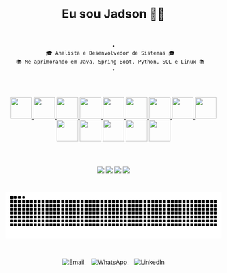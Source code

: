 <h1 align = "center" >  Eu sou Jadson ✌🏾 </h1><br>

<div align="center">

    •
    🎓 Analista e Desenvolvedor de Sistemas 🎓  
    📚 Me aprimorando em Java, Spring Boot, Python, SQL e Linux 📚  
    •

</div>
   
<h1 align = "center" ></h1><br>
 
<div align = "center" >    
<div align="center">
  <a href="https://www.java.com"> 
    <img src="https://skillicons.dev/icons?i=java&theme=light" width="50" height="50" />
  </a>
  <a href="https://spring.io/projects/spring-boot">
    <img src="https://skillicons.dev/icons?i=spring&theme=light" width="50" height="50" />
  </a>
  <a href="https://www.python.org">
    <img src="https://skillicons.dev/icons?i=py" width="50" height="50" />
  </a>
  <a href="https://fastapi.tiangolo.com">
    <img src="https://skillicons.dev/icons?i=fastapi" width="50" height="50" />
  </a>
  <a href="https://kernel.org">
    <img src="https://skillicons.dev/icons?i=linux&theme=light" width="50" height="50" />
  </a>
  <a href="https://www.debian.org">
    <img src="https://skillicons.dev/icons?i=debian" width="50" height="50" />
  </a>
  <a href="https://www.kali.org">
    <img src="https://skillicons.dev/icons?i=kali" width="50" height="50" />
  </a>
  <a href="https://ubuntu.com">
    <img src="https://skillicons.dev/icons?i=ubuntu" width="50" height="50" />
  </a>
  <a href="https://www.microsoft.com/windows">
    <img src="https://skillicons.dev/icons?i=windows" width="50" height="50" />
  </a>
  <a href="https://www.postgresql.org">
    <img src="https://skillicons.dev/icons?i=postgres" width="50" height="50" />
  </a>
  <a href="https://www.arduino.cc">
    <img src="https://skillicons.dev/icons?i=arduino" width="50" height="50" />
  </a>
  <a href="https://git-scm.com">
    <img src="https://skillicons.dev/icons?i=git" width="50" height="50" />
  </a>
  <a href="https://www.jetbrains.com/idea">
    <img src="https://skillicons.dev/icons?i=idea" width="50" height="50" />
  </a>
  <a href="https://code.visualstudio.com">
    <img src="https://skillicons.dev/icons?i=vscode" width="50" height="50" />
  </a>
</div>

<h1 align = "center" ></h1><br>

<div align="center">
  <img src="https://github-readme-stats.vercel.app/api?username=jadsongithub&show_icons=true&theme=dark&rank_icon=github" height="170" />
  <img src="https://github-readme-streak-stats.herokuapp.com/?user=jadsongithub&theme=dark&hide_border=false&border_radius=4&currStreakLabel=C9D1D9&locale=pt_br" height="170" />
  <img src="https://github-readme-stats.vercel.app/api/wakatime?username=b630055d-d1c2-4dc3-b5f3-bd152fccc0b9&theme=dark&hide_title=true&border_radius=4&langs_count=6" height="200" />
  <img src="https://github-readme-stats.vercel.app/api/top-langs/?username=jadsongithub&layout=compact&border_radius=3&theme=dark" width="345" />
</div>

<h1 align="center"></h1>

<picture align="center">
  <source media="(prefers-color-scheme: dark)" srcset="https://raw.githubusercontent.com/jadsongithub/jadsongithub/output/github-contribution-grid-snake-dark.svg">
  <source media="(prefers-color-scheme: light)" srcset="https://raw.githubusercontent.com/jadsongithub/jadsongithub/output/github-contribution-grid-snake-dark.svg">
  <img align="center" alt="github contribution grid snake animation" src="https://raw.githubusercontent.com/jadsongithub/jadsongithub/output/github-contribution-grid-snake.svg">
</picture>

<h2 align = "center" ></h2><br>

<div align = "center" >  
    <a href="mailto:jadson.nascimento060@academico.ifs.edu.br" target="_blank">
      <img src="https://img.icons8.com/color/48/000000/email.png"  alt="Email" width="40" height="40" />
    </a>
    &nbsp;&nbsp;
    <a href="https://wa.me/+5579998290696" target="_blank">
      <img src="https://img.icons8.com/color/48/000000/whatsapp.png"  alt="WhatsApp" width="40" height="40" />
    </a>
    &nbsp;&nbsp;
    <a href="https://br.linkedin.com/in/jadson-nascimento-0600371b6"  target="_blank">
        <img src="https://img.icons8.com/color/48/000000/linkedin.png"  alt="LinkedIn" width="40" height="40" />
    </a>
</div>

<!--

**JadsonGitHub/JadsonGitHub** is a ✨ _special_ ✨ repository because its `README.md` (this file) appears on your GitHub profile

## Hi there ✌🏾

<h1 align = "center" >  Eu sou Jadson ✌🏾 </h1>

<div align="center">

    🎓 Analista e Desenvolvedor de Sistemas  
    📚 Me aprimorando em Java, Spring Boot, Python, SQL e Linux  

</div>

<h2 align = "center" >  📡 Tecnologias </h2><br> 

<div align = "center" >

[![Java](https://skillicons.dev/icons?i=java&theme=light)](https://www.java.com)&nbsp;&nbsp;
[![Python](https://skillicons.dev/icons?i=py&)](https://www.python.org)&nbsp;&nbsp;
[![FastAPI](https://skillicons.dev/icons?i=fastapi&)](https://fastapi.tiangolo.com)&nbsp;&nbsp;
[![Spring Boot](https://skillicons.dev/icons?i=spring&theme=light)](https://spring.io/projects/spring-boot)&nbsp;&nbsp;
[![Debian](https://skillicons.dev/icons?i=debian&)](https://www.debian.org)&nbsp;&nbsp;
[![Linux](https://skillicons.dev/icons?i=linux&theme=light)](https://kernel.org)&nbsp;&nbsp;
[![Kali Linux](https://skillicons.dev/icons?i=kali&)](https://www.kali.org)&nbsp;&nbsp;
[![Ubuntu](https://skillicons.dev/icons?i=ubuntu&)](https://ubuntu.com)&nbsp;&nbsp;
[![Windows](https://skillicons.dev/icons?i=windows&)](https://www.microsoft.com/windows)&nbsp;&nbsp;
[![PostgreSQL](https://skillicons.dev/icons?i=postgres&)](https://www.postgresql.org)&nbsp;&nbsp;
[![Arduino](https://skillicons.dev/icons?i=arduino&)](https://www.arduino.cc)&nbsp;&nbsp;
[![Git](https://skillicons.dev/icons?i=git&)](https://git-scm.com)&nbsp;&nbsp;
[![IntelliJ IDEA](https://skillicons.dev/icons?i=idea&)](https://www.jetbrains.com/idea)&nbsp;&nbsp;
[![VS Code](https://skillicons.dev/icons?i=vscode&)](https://code.visualstudio.com)&nbsp;&nbsp;

<div align="center">
  <a href="https://www.java.com"> 
    <img src="https://skillicons.dev/icons?i=java&theme=light" width="40" height="40" />
  </a>
  &nbsp;&nbsp;
  <a href="https://www.python.org">
    <img src="https://skillicons.dev/icons?i=py" width="40" height="40" />
  </a>
  &nbsp;&nbsp;
  <a href="https://fastapi.tiangolo.com">
    <img src="https://skillicons.dev/icons?i=fastapi" width="40" height="40" />
  </a>
  &nbsp;&nbsp;
  <a href="https://spring.io/projects/spring-boot">
    <img src="https://skillicons.dev/icons?i=spring&theme=light" width="40" height="40" />
  </a>
  &nbsp;&nbsp;
  <a href="https://www.debian.org">
    <img src="https://skillicons.dev/icons?i=debian" width="40" height="40" />
  </a>
  &nbsp;&nbsp;
  <a href="https://kernel.org">
    <img src="https://skillicons.dev/icons?i=linux&theme=light" width="40" height="40" />
  </a>
  &nbsp;&nbsp;
  <a href="https://www.kali.org">
    <img src="https://skillicons.dev/icons?i=kali" width="40" height="40" />
  </a>
  <br>
  <a href="https://ubuntu.com">
    <img src="https://skillicons.dev/icons?i=ubuntu" width="40" height="40" />
  </a>
  &nbsp;&nbsp;
  <a href="https://www.microsoft.com/windows">
    <img src="https://skillicons.dev/icons?i=windows" width="40" height="40" />
  </a>
  &nbsp;&nbsp;
  <a href="https://www.postgresql.org">
    <img src="https://skillicons.dev/icons?i=postgres" width="40" height="40" />
  </a>
  &nbsp;&nbsp;
  <a href="https://www.arduino.cc">
    <img src="https://skillicons.dev/icons?i=arduino" width="40" height="40" />
  </a>
  &nbsp;&nbsp;
  <a href="https://git-scm.com">
    <img src="https://skillicons.dev/icons?i=git" width="40" height="40" />
  </a>
  &nbsp;&nbsp;
  <a href="https://www.jetbrains.com/idea">
    <img src="https://skillicons.dev/icons?i=idea" width="40" height="40" />
  </a>
  &nbsp;&nbsp;
  <a href="https://code.visualstudio.com">
    <img src="https://skillicons.dev/icons?i=vscode" width="40" height="40" />
  </a>
</div>

 [![My Skills](https://skillicons.dev/icons?i=java,py,fastapi,spring,debian,linux,kali,ubuntu,windows,postgres,arduino,git,idea,vscode&theme=light&perline=3)](https://skillicons.dev) 

</div>

<h2 align = "center" > 🧠 Interesses </h2><br>

<div align="center">

|   |
|---|
| ● BackEnd ( Java e Python )<br>● Arduino<br>● Banco de Dados (SQL Server, PostgreSQL, Oracle)<br>● Automação<br>● Sistemas Linux ( Debian, Ubuntu, Kali )|

</div> 

<h2 align = "center" > 🔍 Status </h2><br> 

<div align="center">
    &nbsp;&nbsp;
  <img style="display: inline-block;" src="https://github-readme-stats.vercel.app/api?username=jadsongithub&show_icons=true&theme=dark&rank_icon=github" width="400" /><br>
    &nbsp;&nbsp;
  <img src="https://github-readme-streak-stats.herokuapp.com/?user=jadsongithub&theme=dark&hide_border=false&border_radius=4&currStreakLabel=C9D1D9&locale=pt_br" width="400" /><br>
    &nbsp;&nbsp;
  <img style="display: inline-block;" src="https://github-readme-stats.vercel.app/api/top-langs/?username=jadsongithub&layout=compact&border_radius=3&theme=dark#gh-dark-mode-only" width="400" /><br>
    &nbsp;&nbsp;
</div>

| <img src="https://github-readme-stats.vercel.app/api?username=jadsongithub&show_icons=true&theme=dark&rank_icon=github" /> | <img src="https://github-readme-streak-stats.herokuapp.com/?user=jadsongithub&theme=dark&hide_border=false&border_radius=4&currStreakLabel=C9D1D9&locale=pt_br" /> |
|:---:|:---:|
| <img src="https://github-readme-stats.vercel.app/api/wakatime?username=b630055d-d1c2-4dc3-b5f3-bd152fccc0b9&theme=dark&hide_title=true&border_radius=4&langs_count=6" /> | <img src="https://github-readme-stats.vercel.app/api/top-langs/?username=jadsongithub&layout=compact&border_radius=3&theme=dark" /> |

<br>

<img src = "https://github-readme-stats.vercel.app/api/wakatime?username=b630055d-d1c2-4dc3-b5f3-bd152fccc0b9&theme=dark&hide_title=true&border_radius=4" width="400" />

[![GitHub Streak](https://streak-stats.demolab.com?user=jadsongithub&theme=dark&border_radius=4&locale=pt_BR&date_format=M%20j%5B%2C%20Y%5D&exclude_days=Sun%2CSat&card_width=400)](https://git.io/streak-stats)

<img src="https://github-readme-stats.vercel.app/api/top-langs/?username=jadsongithub&layout=donut&theme=dark&hide_border=true" style="border: 2px solid red; border-radius: 8px;" />

<img src="https://github-readme-streak-stats.herokuapp.com/?user=jadsongithub&theme=dark&hide_border=false&border_radius=8&background=0D1117&currStreakLabel=58A6FF&sideLabels=58A6FF&sideNums=C9D1D9&dates=C9D1D9&stroke=30363D" />

<img src="https://github-readme-stats.vercel.app/api?username=jadsongithub&show_icons=true&theme=dark&rank_icon=percentile" />

![Top Langs](https://github-readme-stats.vercel.app/api/top-langs/?username=jadsongithub&layout=compact&langs_count=10&hide=html&theme=dark&title_color=58A6FF&text_color=C9D1D9&icon_color=58A6FF&bg_color=0D1117&border_color=30363D&border_radius=8)

[![trophy](https://github-profile-trophy.vercel.app/?username=jadsongithub&theme=darkhub&no-bg=true&no-frame=true&margin-w=15&rank=-C,-B)](https://github.com/ryo-ma/github-profile-trophy)

![GitHub Stats](https://github-readme-stats.vercel.app/api?username=jadsongithub&show_icons=true&hide=prs,issues,contribs&count_private=true&include_all_commits=true&hide_title=false&disable_animations=false&hide_rank=false&rank_icon=github&show=reviews,discussions_started,discussions_answered&theme=dark&title_color=58A6FF&text_color=C9D1D9&icon_color=58A6FF&bg_color=0D1117&border_color=30363D&border_radius=8)

<h2 align = "center" > 📫 Contatos </h2>

<div align = "center" >  
    <a href="mailto:jadson.nascimento060@academico.ifs.edu.br" target="_blank">
      <img src="https://img.icons8.com/color/48/000000/email.png"  alt="Email" width="40" height="40" />
    </a>
    &nbsp;&nbsp;
    <a href="https://wa.me/+5579998290696" target="_blank">
      <img src="https://img.icons8.com/color/48/000000/whatsapp.png"  alt="WhatsApp" width="40" height="40" />
    </a>
    &nbsp;&nbsp;
    <a href="https://br.linkedin.com/in/jadson-nascimento-0600371b6"  target="_blank">
        <img src="https://img.icons8.com/color/48/000000/linkedin.png"  alt="LinkedIn" width="40" height="40" />
    </a>
</div>

<h1 align="center"></h1>

<picture align="center">
  <source media="(prefers-color-scheme: dark)" srcset="https://raw.githubusercontent.com/jadsongithub/jadsongithub/output/github-contribution-grid-snake-dark.svg">
  <source media="(prefers-color-scheme: light)" srcset="https://raw.githubusercontent.com/jadsongithub/jadsongithub/output/github-contribution-grid-snake-dark.svg">
  <img align="center" alt="github contribution grid snake animation" src="https://raw.githubusercontent.com/jadsongithub/jadsongithub/output/github-contribution-grid-snake.svg">
</picture>

-->

